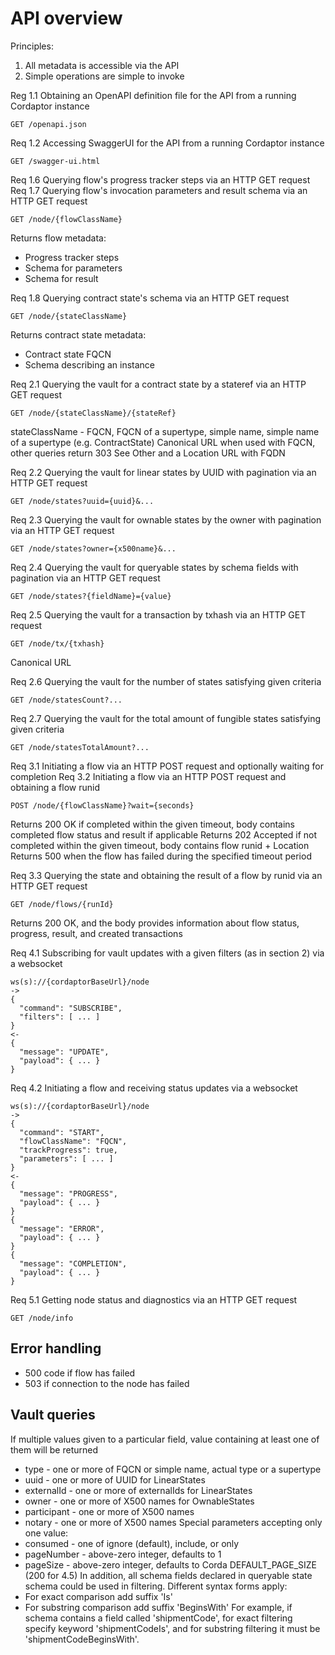 # API overview

Principles:
1. All metadata is accessible via the API
2. Simple operations are simple to invoke

Reg 1.1 Obtaining an OpenAPI definition file for the API from a running Cordaptor instance
```
GET /openapi.json
```

Req 1.2 Accessing SwaggerUI for the API from a running Cordaptor instance
```
GET /swagger-ui.html
```

Req 1.6 Querying flow's progress tracker steps via an HTTP GET request
Req 1.7 Querying flow's invocation parameters and result schema via an HTTP GET request
```
GET /node/{flowClassName}
```
Returns flow metadata:
* Progress tracker steps
* Schema for parameters
* Schema for result

Req 1.8 Querying contract state's schema via an HTTP GET request
```
GET /node/{stateClassName}
```
Returns contract state metadata:
* Contract state FQCN
* Schema describing an instance

Req 2.1 Querying the vault for a contract state by a stateref via an HTTP GET request
```
GET /node/{stateClassName}/{stateRef}
```
stateClassName - FQCN, FQCN of a supertype, simple name, simple name of a supertype (e.g. ContractState)
Canonical URL when used with FQCN, other queries return 303 See Other and a Location URL with FQDN

Req 2.2 Querying the vault for linear states by UUID with pagination via an HTTP GET request
```
GET /node/states?uuid={uuid}&...
```

Req 2.3 Querying the vault for ownable states by the owner with pagination via an HTTP GET request
```
GET /node/states?owner={x500name}&...
```

Req 2.4 Querying the vault for queryable states by schema fields with pagination via an HTTP GET request
```
GET /node/states?{fieldName}={value}
```

Req 2.5 Querying the vault for a transaction by txhash via an HTTP GET request
```
GET /node/tx/{txhash}
```
Canonical URL

Req 2.6 Querying the vault for the number of states satisfying given criteria
```
GET /node/statesCount?...
```

Req 2.7 Querying the vault for the total amount of fungible states satisfying given criteria
```
GET /node/statesTotalAmount?...
```

Req 3.1 Initiating a flow via an HTTP POST request and optionally waiting for completion
Req 3.2 Initiating a flow via an HTTP POST request and obtaining a flow runid
```
POST /node/{flowClassName}?wait={seconds}
```
Returns 200 OK if completed within the given timeout, body contains completed flow status and result if applicable
Returns 202 Accepted if not completed within the given timeout, body contains flow runid + Location
Returns 500 when the flow has failed during the specified timeout period

Req 3.3 Querying the state and obtaining the result of a flow by runid via an HTTP GET request
```
GET /node/flows/{runId}
```
Returns 200 OK, and the body provides information about flow status, progress, result, and created transactions

Req 4.1 Subscribing for vault updates with a given filters (as in section 2) via a websocket
```
ws(s)://{cordaptorBaseUrl}/node
->
{
  "command": "SUBSCRIBE",
  "filters": [ ... ]
}
<-
{
  "message": "UPDATE",
  "payload": { ... }
}
```

Req 4.2 Initiating a flow and receiving status updates via a websocket
```
ws(s)://{cordaptorBaseUrl}/node
->
{
  "command": "START",
  "flowClassName": "FQCN",
  "trackProgress": true,
  "parameters": [ ... ]
}
<-
{
  "message": "PROGRESS",
  "payload": { ... }
}
{
  "message": "ERROR",
  "payload": { ... }
}
{
  "message": "COMPLETION",
  "payload": { ... }
}
```

Req 5.1 Getting node status and diagnostics via an HTTP GET request
```
GET /node/info
```

## Error handling
* 500 code if flow has failed
* 503 if connection to the node has failed

## Vault queries
If multiple values given to a particular field, value containing at least one of them will be returned 
* type - one or more of FQCN or simple name, actual type or a supertype
* uuid - one or more of UUID for LinearStates
* externalId - one or more of externalIds for LinearStates
* owner - one or more of X500 names for OwnableStates
* participant - one or more of X500 names
* notary - one or more of X500 names
Special parameters accepting only one value:
* consumed - one of ignore (default), include, or only
* pageNumber - above-zero integer, defaults to 1
* pageSize - above-zero integer, defaults to Corda DEFAULT_PAGE_SIZE (200 for 4.5)
In addition, all schema fields declared in queryable state schema could be used in filtering.
Different syntax forms apply:
* For exact comparison add suffix 'Is'
* For substring comparison add suffix 'BeginsWith'
For example, if schema contains a field called 'shipmentCode', for exact filtering specify keyword 'shipmentCodeIs',
and for substring filtering it must be 'shipmentCodeBeginsWith'.
